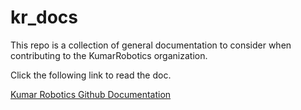 # kr_docs

This repo is a collection of general documentation to consider when contributing to the KumarRobotics organization.

Click the following link to read the doc.

[Kumar Robotics Github Documentation](http://kumar-robotics-github-documentation.readthedocs.org/en/latest/)
